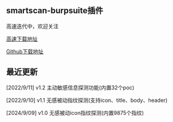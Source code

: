 ## smartscan-burpsuite插件
高速迭代中，欢迎关注

[高速下载地址](http://www.txf7.cn/upload/smartscan.jar)</p>
[Github下载地址](https://github.com/tangxiaofeng7/smartscan/releases/download/v1.2/smartv1.2.jar)

## 最近更新
[2022/9/11] v1.2 主动敏感信息探测功能(内置32个poc)</p>
[2022/9/10] v1.1 无感被动指纹探测(支持icon、title、body、header)</p>
[2024/9/09] v1.0 无感被动icon指纹探测(内置9875个指纹)</p>
